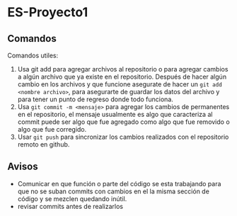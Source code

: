 # ES-Proyecto1

## Comandos

Comandos utiles:

1. Usa git add para agregar archivos al repositorio o para agregar cambios a algún archivo
   que ya existe en el repositorio. Después de hacer algún cambio en los archivos y que funcione asegurate
   de hacer un `git add <nombre archivo>`, para asegurarte de guardar los datos del archivo y para
   tener un punto de regreso donde todo funciona.
2. Usa `git commit -m <mensaje>` para agregar los cambios de permanentes en el repositorio, el mensaje usualmente es algo que caracteriza
   al commit puede ser algo que fue agregado como algo que fue removido o algo que fue corregido.
3. Usar `git push` para sincronizar los cambios realizados con el repositorio remoto en github.

## Avisos

- Comunicar en que función o parte del código se esta trabajando para que no se suban commits con cambios en el la misma sección de código
  y se mezclen quedando inútil.
- revisar commits antes de realizarlos
